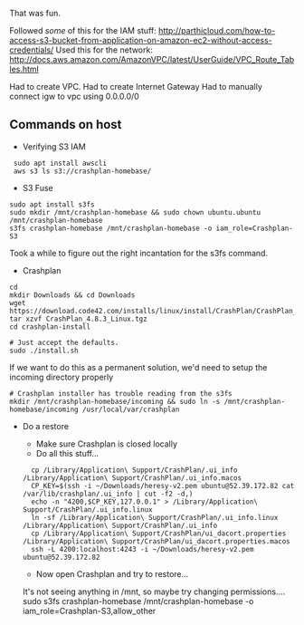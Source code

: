 That was fun.

Followed _some_ of this for the IAM stuff: http://parthicloud.com/how-to-access-s3-bucket-from-application-on-amazon-ec2-without-access-credentials/
Used this for the network: http://docs.aws.amazon.com/AmazonVPC/latest/UserGuide/VPC_Route_Tables.html

Had to create VPC.
Had to create Internet Gateway
Had to manually connect igw to vpc using 0.0.0.0/0

## Commands on host

- Verifying S3 IAM

```shell
 sudo apt install awscli
 aws s3 ls s3://crashplan-homebase/
```

- S3 Fuse

```shell
sudo apt install s3fs
sudo mkdir /mnt/crashplan-homebase && sudo chown ubuntu.ubuntu /mnt/crashplan-homebase
s3fs crashplan-homebase /mnt/crashplan-homebase -o iam_role=Crashplan-S3
```

Took a while to figure out the right incantation for the s3fs command.

- Crashplan

```shell
cd
mkdir Downloads && cd Downloads
wget https://download.code42.com/installs/linux/install/CrashPlan/CrashPlan_4.8.3_Linux.tgz
tar xzvf CrashPlan_4.8.3_Linux.tgz
cd crashplan-install

# Just accept the defaults.
sudo ./install.sh
```

If we want to do this as a permanent solution, we'd need to setup the incoming directory properly

```shell
# Crashplan installer has trouble reading from the s3fs
mkdir /mnt/crashplan-homebase/incoming && sudo ln -s /mnt/crashplan-homebase/incoming /usr/local/var/crashplan
```

- Do a restore
  - Make sure Crashplan is closed locally
  - Do all this stuff...

  ```shell
    cp /Library/Application\ Support/CrashPlan/.ui_info /Library/Application\ Support/CrashPlan/.ui_info.macos
    CP_KEY=$(ssh -i ~/Downloads/heresy-v2.pem ubuntu@52.39.172.82 cat /var/lib/crashplan/.ui_info | cut -f2 -d,)
    echo -n "4200,$CP_KEY,127.0.0.1" > /Library/Application\ Support/CrashPlan/.ui_info.linux
    ln -sf /Library/Application\ Support/CrashPlan/.ui_info.linux /Library/Application\ Support/CrashPlan/.ui_info
    cp /Library/Application\ Support/CrashPlan/ui_dacort.properties /Library/Application\ Support/CrashPlan/ui_dacort.properties.macos
    ssh -L 4200:localhost:4243 -i ~/Downloads/heresy-v2.pem ubuntu@52.39.172.82
  ```

  - Now open Crashplan and try to restore...

  It's not seeing anything in /mnt, so maybe try changing permissions....
  sudo s3fs crashplan-homebase /mnt/crashplan-homebase -o iam_role=Crashplan-S3,allow_other
